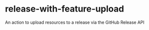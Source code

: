 # release-with-feature-upload
An action to upload resources to a release via the GitHub Release API
